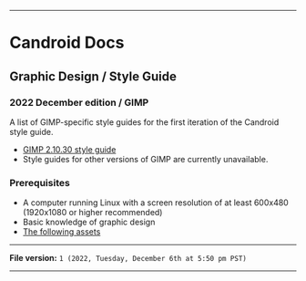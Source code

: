 
***

# Candroid Docs

## Graphic Design / Style Guide

### 2022 December edition / GIMP

A list of GIMP-specific style guides for the first iteration of the Candroid style guide.

- [GIMP 2.10.30 style guide](/Docs/Graphic-Design/Style-Guide/2022December/GIMP/2.10.30/)
- Style guides for other versions of GIMP are currently unavailable.

### Prerequisites

* A computer running Linux with a screen resolution of at least 600x480 (1920x1080 or higher recommended)
* Basic knowledge of graphic design
* [The following assets](/Docs/Graphic-Design/Style-Guide/2022December/Primary_Assets/)

***

**File version:** `1 (2022, Tuesday, December 6th at 5:50 pm PST)`

***
